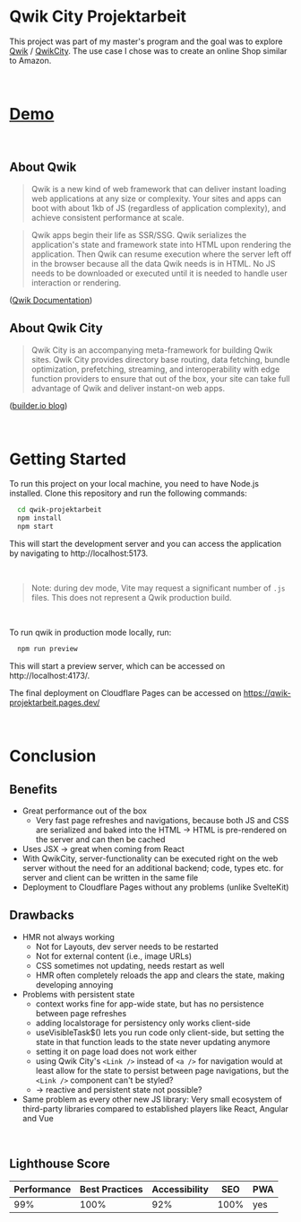 # Qwik City Projektarbeit

This project was part of my master's program and the goal was to explore [Qwik](https://qwik.builder.io/) / [QwikCity](https://qwik.builder.io/qwikcity/overview/). The use case I chose was to create an online Shop similar to Amazon.

<br />

# [Demo](https://qwik-projektarbeit.pages.dev/)

<br />

## About Qwik

> Qwik is a new kind of web framework that can deliver instant loading web applications at any size or complexity. Your sites and apps can boot with about 1kb of JS (regardless of application complexity), and achieve consistent performance at scale.

> Qwik apps begin their life as SSR/SSG. Qwik serializes the application's state and framework state into HTML upon rendering the application. Then Qwik can resume execution where the server left off in the browser because all the data Qwik needs is in HTML. No JS needs to be downloaded or executed until it is needed to handle user interaction or rendering.

([Qwik Documentation](https://qwik.builder.io/docs/))

## About Qwik City

> Qwik City is an accompanying meta-framework for building Qwik sites. Qwik City provides directory base routing, data fetching, bundle optimization, prefetching, streaming, and interoperability with edge function providers to ensure that out of the box, your site can take full advantage of Qwik and deliver instant-on web apps.

([builder.io blog](https://www.builder.io/blog/qwik-and-qwik-city-have-reached-beta))

<br />

# Getting Started

To run this project on your local machine, you need to have Node.js installed. Clone this repository and run the following commands:

```bash
  cd qwik-projektarbeit
  npm install
  npm start
```

This will start the development server and you can access the application by navigating to http://localhost:5173.

<br />

> Note: during dev mode, Vite may request a significant number of `.js` files. This does not represent a Qwik production build.

<br />

To run qwik in production mode locally, run:

```bash
  npm run preview
```

This will start a preview server, which can be accessed on http://localhost:4173/.

The final deployment on Cloudflare Pages can be accessed on https://qwik-projektarbeit.pages.dev/

<br />

# Conclusion

## Benefits

- Great performance out of the box
  - Very fast page refreshes and navigations, because both JS and CSS are serialized and baked into the HTML -> HTML is pre-rendered on the server and can then be cached
- Uses JSX -> great when coming from React
- With QwikCity, server-functionality can be executed right on the web server without the need for an additional backend; code, types etc. for server and client can be written in the same file
- Deployment to Cloudflare Pages without any problems (unlike SvelteKit)

## Drawbacks

- HMR not always working
  - Not for Layouts, dev server needs to be restarted
  - Not for external content (i.e., image URLs)
  - CSS sometimes not updating, needs restart as well
  - HMR often completely reloads the app and clears the state, making developing annoying
- Problems with persistent state
  - context works fine for app-wide state, but has no persistence between page refreshes
  - adding localstorage for persistency only works client-side
  - useVisibleTask$() lets you run code only client-side, but setting the state in that function leads to the state never updating anymore
  - setting it on page load does not work either
  - using Qwik City's `<Link />` instead of `<a />` for navigation would at least allow for the state to persist between page navigations, but the `<Link />` component can't be styled?
  - -> reactive and persistent state not possible?
- Same problem as every other new JS library: Very small ecosystem of third-party libraries compared to established players like React, Angular and Vue

<br />

## Lighthouse Score

| Performance | Best Practices | Accessibility | SEO  | PWA |
| ----------- | -------------- | ------------- | ---- | --- |
| 99%         | 100%           | 92%           | 100% | yes |
